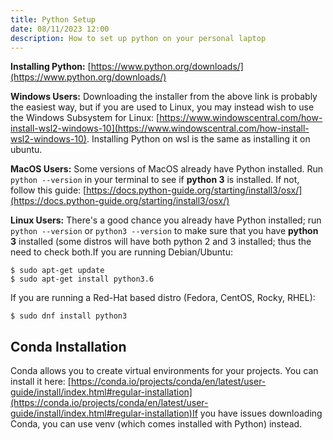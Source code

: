 ```yaml
---
title: Python Setup
date: 08/11/2023 12:00
description: How to set up python on your personal laptop
---
```

**Installing Python:** [https://www.python.org/downloads/](https://www.python.org/downloads/)


**Windows Users:** Downloading the installer from the above link is probably the easiest way, but if you are used to Linux, you may instead wish to use the Windows Subsystem for Linux: [https://www.windowscentral.com/how-install-wsl2-windows-10](https://www.windowscentral.com/how-install-wsl2-windows-10). Installing Python on wsl is the same as installing it on ubuntu.

**MacOS Users:** Some versions of MacOS already have Python installed. Run `python --version` in your terminal to see if **python 3** is installed. If not, follow this guide: [https://docs.python-guide.org/starting/install3/osx/](https://docs.python-guide.org/starting/install3/osx/)

**Linux Users:** There's a good chance you already have Python installed; run `python --version` or `python3 --version` to make sure that you have **python 3** installed (some distros will have both python 2 and 3 installed; thus the need to check both.If you are running Debian/Ubuntu: 

```
$ sudo apt-get update
$ sudo apt-get install python3.6

```

If you are running a Red-Hat based distro (Fedora, CentOS, Rocky, RHEL):

```
$ sudo dnf install python3
```

## Conda Installation

Conda allows you to create virtual environments for your projects. You can install it here: [https://conda.io/projects/conda/en/latest/user-guide/install/index.html#regular-installation](https://conda.io/projects/conda/en/latest/user-guide/install/index.html#regular-installation)If you have issues downloading Conda, you can use venv (which comes installed with Python) instead.
